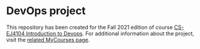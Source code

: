 # DevOps project

This repository has been created for the Fall 2021 edition of course [CS-EJ4104 Introduction to Devops](https://sisu.aalto.fi/student/courseunit/aalto-OPINKOHD-1143602494-20210801/brochure). For additional information about the project, visit the [related MyCourses page](https://mycourses.aalto.fi/course/view.php?id=34305&section=3).